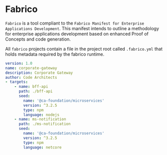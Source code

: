 # Fabrico

`Fabrico` is a tool compliant to the `Fabrico Manifest for Enterprise Applications Development`.
This manifest intends to outline a methodology for enterprise applications development based on enhanced Proof of Concepts and code generation.

All `fabrico` projects contain a file in the project root called `.fabrico.yml` that holds metadata required by the fabrico runtime.

```yml
version: 1.0
name: corporate-gateway
description: Corporate Gateway
author: Code Architects
- targets:
    - name: bff-api
      path: ./bff-api
      seed:
        name: '@ca-foundation/microservices'
        version: ^3.2.5
        type: npm
        language: nodejs
    - name: ms-notification
      path: ./ms-notification
      seed:
        name: '@ca-foundation/microservices'
        version: ^3.2.5
        type: npm
        language: netcore
```
